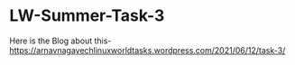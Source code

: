 # LW-Summer-Task-3
Here is the Blog about this-  https://arnavnagayechlinuxworldtasks.wordpress.com/2021/06/12/task-3/
